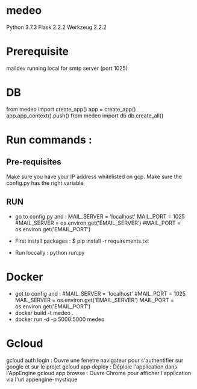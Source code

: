 # medeo
Python 3.7.3
Flask 2.2.2
Werkzeug 2.2.2

# Prerequisite
maildev running local for smtp server (port 1025)

# DB
from medeo import create_app()
app = create_app()
app.app_context().push()
from medeo import db
db.create_all()

# Run commands :

## Pre-requisites
Make sure you have your IP address whitelisted on gcp.
Make sure the config.py has the right variable

## RUN
- go to config.py and :
    MAIL_SERVER = 'localhost'
    MAIL_PORT = 1025
    #MAIL_SERVER = os.environ.get('EMAIL_SERVER')
    #MAIL_PORT = os.environ.get('EMAIL_PORT')

- First install packages : $ pip install -r requirements.txt
- Run loccally : python run.py


# Docker
- got to config and :
    #MAIL_SERVER = 'localhost'
    #MAIL_PORT = 1025
    MAIL_SERVER = os.environ.get('EMAIL_SERVER')
    MAIL_PORT = os.environ.get('EMAIL_PORT')
- docker build -t medeo .
- docker run -d -p 5000:5000  medeo

# Gcloud
gcloud auth login : Ouvre une fenetre navigateur pour s'authentifier sur google et sur le projet
gcloud app deploy : Déploie l'application dans l'AppEngine
gcloud app browse : Ouvre Chrome pour afficher l'application via l'url appengine-mystique
